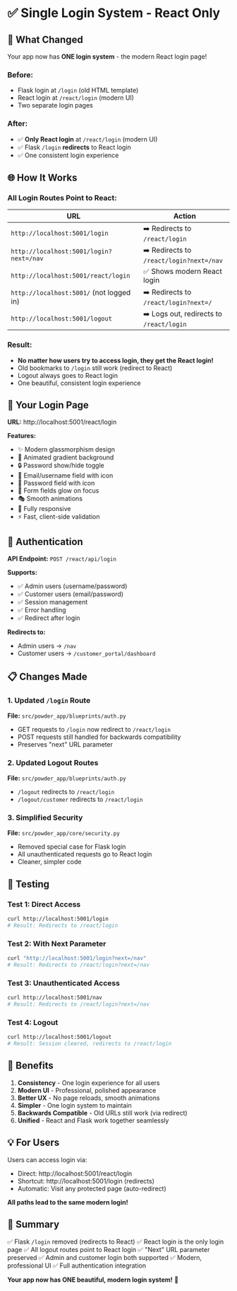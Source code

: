 # ✅ Single Login System - React Only

## 🎯 **What Changed**

Your app now has **ONE login system** - the modern React login page!

### **Before:**
- Flask login at `/login` (old HTML template)
- React login at `/react/login` (modern UI)
- Two separate login pages

### **After:**
- ✅ **Only React login** at `/react/login` (modern UI)
- ✅ Flask `/login` **redirects** to React login
- ✅ One consistent login experience

## 🌐 **How It Works**

### **All Login Routes Point to React:**

| URL | Action |
|-----|--------|
| `http://localhost:5001/login` | ➡️ Redirects to `/react/login` |
| `http://localhost:5001/login?next=/nav` | ➡️ Redirects to `/react/login?next=/nav` |
| `http://localhost:5001/react/login` | ✅ Shows modern React login |
| `http://localhost:5001/` (not logged in) | ➡️ Redirects to `/react/login?next=/` |
| `http://localhost:5001/logout` | ➡️ Logs out, redirects to `/react/login` |

### **Result:**
- **No matter how users try to access login, they get the React login!**
- Old bookmarks to `/login` still work (redirect to React)
- Logout always goes to React login
- One beautiful, consistent login experience

## 🎨 **Your Login Page**

**URL:** http://localhost:5001/react/login

**Features:**
- ✨ Modern glassmorphism design
- 🎯 Animated gradient background
- 🔒 Password show/hide toggle
- 📧 Email/username field with icon
- 🔐 Password field with icon
- 💎 Form fields glow on focus
- 🎭 Smooth animations
- 📱 Fully responsive
- ⚡ Fast, client-side validation

## 🔐 **Authentication**

**API Endpoint:** `POST /react/api/login`

**Supports:**
- ✅ Admin users (username/password)
- ✅ Customer users (email/password)
- ✅ Session management
- ✅ Error handling
- ✅ Redirect after login

**Redirects to:**
- Admin users → `/nav`
- Customer users → `/customer_portal/dashboard`

## 📋 **Changes Made**

### **1. Updated `/login` Route**
**File:** `src/powder_app/blueprints/auth.py`
- GET requests to `/login` now redirect to `/react/login`
- POST requests still handled for backwards compatibility
- Preserves "next" URL parameter

### **2. Updated Logout Routes**
**File:** `src/powder_app/blueprints/auth.py`
- `/logout` redirects to `/react/login`
- `/logout/customer` redirects to `/react/login`

### **3. Simplified Security**
**File:** `src/powder_app/core/security.py`
- Removed special case for Flask login
- All unauthenticated requests go to React login
- Cleaner, simpler code

## 🚀 **Testing**

### **Test 1: Direct Access**
```bash
curl http://localhost:5001/login
# Result: Redirects to /react/login
```

### **Test 2: With Next Parameter**
```bash
curl "http://localhost:5001/login?next=/nav"
# Result: Redirects to /react/login?next=/nav
```

### **Test 3: Unauthenticated Access**
```bash
curl http://localhost:5001/nav
# Result: Redirects to /react/login?next=/nav
```

### **Test 4: Logout**
```bash
curl http://localhost:5001/logout
# Result: Session cleared, redirects to /react/login
```

## 🎉 **Benefits**

1. **Consistency** - One login experience for all users
2. **Modern UI** - Professional, polished appearance
3. **Better UX** - No page reloads, smooth animations
4. **Simpler** - One login system to maintain
5. **Backwards Compatible** - Old URLs still work (via redirect)
6. **Unified** - React and Flask work together seamlessly

## 💡 **For Users**

Users can access login via:
- Direct: http://localhost:5001/react/login
- Shortcut: http://localhost:5001/login (redirects)
- Automatic: Visit any protected page (auto-redirect)

**All paths lead to the same modern login!**

## 📝 **Summary**

✅ Flask `/login` removed (redirects to React)
✅ React login is the only login page
✅ All logout routes point to React login
✅ "Next" URL parameter preserved
✅ Admin and customer login both supported
✅ Modern, professional UI
✅ Full authentication integration

**Your app now has ONE beautiful, modern login system!** 🎊













